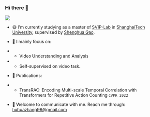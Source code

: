 ### Hi there 👋

<!--
**957001934/957001934** is a ✨ _special_ ✨ repository because its `README.md` (this file) appears on your GitHub profile.
Here are some ideas to get you started:

-  Pronouns: ...
- ⚡ Fun fact: ...
-->
![](https://github-readme-stats.vercel.app/api?username=957001934)


- 😄 I’m currently studying as a master of [SVIP-Lab](https://svip-lab.github.io/team.html) in [ShanghaiTech University](https://www.shanghaitech.edu.cn/), supervised by [Shenghua Gao](https://scholar.google.com/citations?hl=zh-CN&user=fe-1v0MAAAAJ).  

- 🌱 I mainly focus on:
- * Video Understanding and Analysis
- * Self-supervised on video task.   

- 👯 Publications:
- * TransRAC: Encoding Multi-scale Temporal Correlation with Transformers for Repetitive Action Counting `CVPR 2022`
- 💬 Welcome to communicate with me. Reach me through: huhuazhang98@gmail.com  

